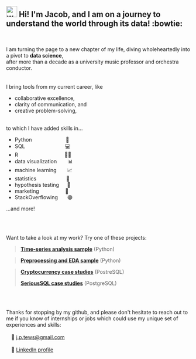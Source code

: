 ## <img src="https://raw.githubusercontent.com/syedareehaquasar/syedareehaquasar/master/gifs/Hi.gif" alt="waving hand" width="30px"/> Hi! I'm Jacob, and I am on a journey to understand the world through its data! :bowtie:
<br/>

I am turning the page to a new chapter of my life, diving wholeheartedly into a pivot to **data science**, \
after more than a decade as a university music professor and orchestra conductor. 
<br/>
<br/>
<br/>
I bring tools from my current career, like
- collaborative excellence,
- clarity of communication, and 
- creative problem-solving, <br/><br/>


to which I have added skills in...
- Python &emsp;&emsp;&emsp;&emsp;&emsp;&ensp;&nbsp;&nbsp; :snake:
- SQL &emsp;&emsp;&emsp;&emsp;&emsp;&emsp;&emsp;&nbsp; :computer:
- R &emsp;&emsp;&emsp;&emsp;&emsp;&emsp;&emsp;&emsp;&ensp; :pirate_flag:
- data visualization &emsp;&nbsp;&nbsp; :bar_chart:
- machine learning &emsp;&nbsp;&nbsp; :chart_with_upwards_trend:
- statistics &emsp;&emsp;&emsp;&emsp;&emsp;&nbsp; :abacus:
- hypothesis testing &emsp; :test_tube:
- marketing &emsp;&emsp;&emsp;&emsp;&nbsp;&nbsp; :money_with_wings:
- StackOverflowing &emsp;&nbsp; :grin:

...and more!

<br/>
<br/>

Want to take a look at my work? Try one of these projects:

>[**Time-series analysis sample**](https://github.com/JacobTews/simple_time_series/blob/f0a9bbcb75348265c72d0053fdd79b9dab3a9ae0/README.md) (Python)

>[**Preprocessing and EDA sample**](https://github.com/JacobTews/preprocessing_and_eda/blob/main/README.md) (Python)

>[**Cryptocurrency case studies**](https://github.com/JacobTews/sql_crypto/blob/be998bd7ec9cf37c454c9ca1c3ee4d9d7ec5be4f/README.md) (PostreSQL)
>
>[**SeriousSQL case studies**](https://github.com/JacobTews/SeriousSQL/blob/2e6ef89a27053b5a39559fc99165941fa3239075/README.md) (PostgreSQL)

<br/><br/>

Thanks for stopping by my github, and please don't hesitate to reach out to me if you know of internships or jobs which could use my unique set of experiences and skills: <br/><br/>
&emsp;:email: [j.p.tews@gmail.com](mailto:j.p.tews@gmail.com) <br/><br/>
&emsp;:link: [LinkedIn profile](https://www.linkedin.com/in/jacob-tews/)

<!---
JacobTews/JacobTews is a ✨ special ✨ repository because its `README.md` (this file) appears on your GitHub profile.
You can click the Preview link to take a look at your changes.
--->
